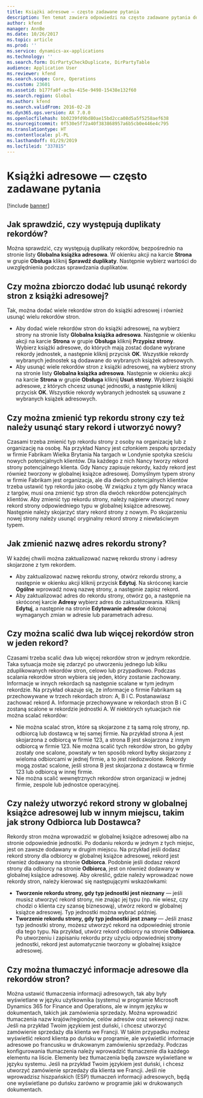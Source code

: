 ```yaml
---
title: Książki adresowe — często zadawane pytania
description: Ten temat zawiera odpowiedzi na często zadawane pytania dotyczące książek adresowych w rozwiązaniu Microsoft Dynamics 365 for Finance and Operations.
author: kfend
manager: AnnBe
ms.date: 10/26/2017
ms.topic: article
ms.prod: ''
ms.service: dynamics-ax-applications
ms.technology: ''
ms.search.form: DirPartyCheckDuplicate, DirPartyTable
audience: Application User
ms.reviewer: kfend
ms.search.scope: Core, Operations
ms.custom: 23601
ms.assetid: b177fa0f-ac9a-415e-9498-15438e132f60
ms.search.region: Global
ms.author: kfend
ms.search.validFrom: 2016-02-28
ms.dyn365.ops.version: AX 7.0.0
ms.openlocfilehash: bb0239fd9bd80ae15bd2cca08d5a5f5258aef638
ms.sourcegitcommit: 0f530e5f72a40f383868957a6b5cb0e446e4c795
ms.translationtype: HT
ms.contentlocale: pl-PL
ms.lasthandoff: 01/29/2019
ms.locfileid: "337815"
---
```

# <a name="address-books-faq"></a>Książki adresowe — często zadawane pytania

[!include [banner](../includes/banner.md)]

## <a name="how-do-i-check-for-duplicate-records"></a>Jak sprawdzić, czy występują duplikaty rekordów?

Można sprawdzić, czy występują duplikaty rekordów, bezpośrednio na stronie listy **Globalna książka adresowa**. W okienku akcji na karcie **Strona** w grupie **Obsługa** kliknij **Sprawdź duplikaty**. Następnie wybierz wartości do uwzględnienia podczas sprawdzania duplikatów.

## <a name="can-i-bulk-add-or-delete-party-records-from-an-address-book"></a>Czy można zbiorczo dodać lub usunąć rekordy stron z książki adresowej?

Tak, można dodać wiele rekordów stron do książki adresowej i również usunąć wielu rekordów stron.

- Aby dodać wiele rekordów stron do książki adresowej, na wybierz strony na stronie listy **Globalna książka adresowa**. Następnie w okienku akcji na karcie **Strona** w grupie **Obsługa** kliknij **Przypisz strony**. Wybierz książki adresowe, do których mają zostać dodane wybrane rekordy jednostek, a następnie kliknij przycisk **OK**. Wszystkie rekordy wybranych jednostek są dodawane do wybranych książek adresowych.
- Aby usunąć wiele rekordów stron z książki adresowej, na wybierz strony na stronie listy **Globalna książka adresowa**. Następnie w okienku akcji na karcie **Strona** w grupie **Obsługa** kliknij **Usuń strony**. Wybierz książki adresowe, z których chcesz usunąć jednostki, a następnie kliknij przycisk **OK**. Wszystkie rekordy wybranych jednostek są usuwane z wybranych książek adresowych.

## <a name="can-i-change-the-party-type-of-a-record-or-do-i-have-to-delete-the-old-record-and-create-a-new-one"></a>Czy można zmienić typ rekordu strony czy też należy usunąć stary rekord i utworzyć nowy?

Czasami trzeba zmienić typ rekordu strony z osoby na organizację lub z organizację na osobę. Na przykład Nancy jest członkiem zespołu sprzedaży w firmie Fabrikam Wielka Brytania Na targach w Londynie spotyka sześciu nowych potencjalnych klientów. Dla każdego z nich Nancy tworzy rekord strony potencjalnego klienta. Gdy Nancy zapisuje rekordy, każdy rekord jest również tworzony w globalnej książce adresowej. Domyślnym typem strony w firmie Fabrikam jest organizacja, ale dla dwóch potencjalnych klientów trzeba ustawić typ rekordu jako osobę. W związku z tym gdy Nancy wraca z targów, musi ona zmienić typ stron dla dwóch rekordów potencjalnych klientów. Aby zmienić typ rekordu strony, należy najpierw utworzyć nowy rekord strony odpowiedniego typu w globalnej książce adresowej. Następnie należy skojarzyć stary rekord strony z nowym. Po skojarzeniu nowej strony należy usunąć oryginalny rekord strony z niewłaściwym typem.

## <a name="how-do-i-change-the-name-or-address-of-a-party-record"></a>Jak zmienić nazwę adres rekordu strony?

W każdej chwili można zaktualizować nazwę rekordu strony i adresy skojarzone z tym rekordem.

- Aby zaktualizować nazwę rekordu strony, otwórz rekordu strony, a następnie w okienku akcji kliknij przycisk **Edytuj**. Na skróconej karcie **Ogólne** wprowadź nową nazwę strony, a następnie zapisz rekord.
- Aby zaktualizować adres do rekordu strony, otwórz go, a następnie na skróconej karcie **Adresy** wybierz adres do zaktualizowania. Kliknij **Edytuj**, a następnie na stronie **Edytowanie adresów** dokonaj wymaganych zmian w adresie lub parametrach adresu.

## <a name="can-i-merge-two-or-more-party-records-into-one-record"></a>Czy można scalić dwa lub więcej rekordów stron w jeden rekord?

Czasami trzeba scalić dwa lub więcej rekordów stron w jednym rekordzie. Taka sytuacja może się zdarzyć po utworzeniu jednego lub kilku zduplikowanych rekordów stron, celowo lub przypadkowo. Podczas scalania rekordów stron wybiera się jeden, który zostanie zachowany. Informacje w innych rekordach są następnie scalane w tym jednym rekordzie. Na przykład okazuje się, że informacje o firmie Fabrikam są przechowywane w trzech rekordach stron: A, B i C. Postanawiasz zachować rekord A. Informacje przechowywane w rekordach stron B i C zostaną scalone w rekordzie jednostki A. W niektórych sytuacjach nie można scalać rekordów:

- Nie można scalać stron, które są skojarzone z tą samą rolę strony, np. odbiorcą lub dostawcą w tej samej firmie. Na przykład strona A jest skojarzona z odbiorcą w firmie 123, a strona B jest skojarzona z innym odbiorcą w firmie 123. Nie można scalić tych rekordów stron, bo gdyby zostały one scalone, powstały w ten sposób rekord byłby skojarzony z wieloma odbiorcami w jednej firmie, a to jest niedozwolone. Rekordy mogą zostać scalone, jeśli strona B jest skojarzona z dostawcą w firmie 123 lub odbiorcą w innej firmie.
- Nie można scalić wewnętrznych rekordów stron organizacji w jednej firmie, zespole lub jednostce operacyjnej.

## <a name="should-i-create-a-party-record-in-the-global-address-book-or-in-another-place-such-as-the-customer-or-vendor-page"></a>Czy należy utworzyć rekord strony w globalnej książce adresowej lub w innym miejscu, takim jak strony Odbiorca lub Dostawca?

Rekordy stron można wprowadzić w globalnej książce adresowej albo na stronie odpowiednie jednostki. Po dodaniu rekordu w jednym z tych miejsc, jest on zawsze dodawany w drugim miejscu. Na przykład jeśli dodasz rekord strony dla odbiorcy w globalnej książce adresowej, rekord jest również dodawany na stronie **Odbiorca**. Podobnie jeśli dodasz rekord strony dla odbiorcy na stronie **Odbiorca**, jest on również dodawany w globalnej książce adresowej. Aby określić, gdzie należy wprowadzać nowe rekordy stron, należy kierować się następującymi wskazówkami:

- **Tworzenie rekordu strony, gdy typ jednostki jest nieznany** — jeśli musisz utworzyć rekord strony, nie znając jej typu (np. nie wiesz, czy chodzi o klienta czy szansę biznesową), utwórz rekord w globalnej książce adresowej. Typ jednostki można wybrać później.
- **Tworzenie rekordu strony, gdy typ jednostki jest znany** — Jeśli znasz typ jednostki strony, możesz utworzyć rekord na odpowiedniej stronie dla tego typu. Na przykład, utwórz rekord odbiorcy na stronie **Odbiorca**. Po utworzeniu i zapisaniu rekordu przy użyciu odpowiedniej strony jednostki, rekord jest automatycznie tworzony w globalnej książce adresowej.

## <a name="can-i-translate-address-information-for-party-records"></a>Czy można tłumaczyć informacje adresowe dla rekordów stron?

Można ustawić tłumaczenia informacji adresowych, tak aby były wyświetlane w języku użytkownika (systemu) w programie Microsoft Dynamics 365 for Finance and Operations, ale w innym języku w dokumentach, takich jak zamówienia sprzedaży. Można wprowadzić tłumaczenia nazw krajów/regionów, celów adresów oraz sekwencji nazw. Jeśli na przykład Twoim językiem jest duński, i chcesz utworzyć zamówienie sprzedaży dla klienta we Francji. W takim przypadku możesz wyświetlić rekord klienta po duńsku w programie, ale wyświetlić informacje adresowe po francusku w drukowanym zamówieniu sprzedaży. Podczas konfigurowania tłumaczenia należy wprowadzić tłumaczenie dla każdego elementu na liście. Elementy bez tłumaczenia będą zawsze wyświetlane w języku systemu. Jeśli na przykład Twoim językiem jest duński, i chcesz utworzyć zamówienie sprzedaży dla klienta we Francji. Jeśli nie wprowadzisz hiszpańskich (ESP) tłumaczeń informacji adresowych, będą one wyświetlane po duńsku zarówno w programie jaki w drukowanych dokumentach.
